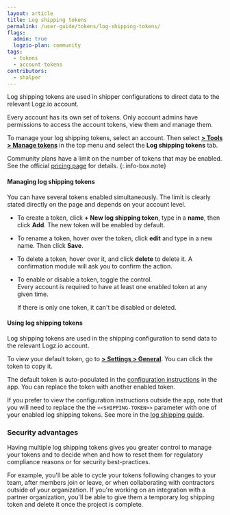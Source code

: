 ```yaml
---
layout: article
title: Log shipping tokens
permalink: /user-guide/tokens/log-shipping-tokens/
flags:
  admin: true
  logzio-plan: community
tags:
  - tokens
  - account-tokens
contributors:
  - shalper
---
```


Log shipping tokens are used in shipper configurations to direct data to the relevant Logz.io account.

Every account has its own set of tokens. Only account admins have permissions to access the account tokens, view them and manage them.

To manage your log shipping tokens, select an account. Then select [**<i class="li li-gear"></i> > Tools > Manage tokens**](https://app.logz.io/#/dashboard/settings/manage-tokens/log-shipping) in the top menu and select the **Log shipping tokens** tab.

Community plans have a limit on the number of tokens that may be enabled. See the official [pricing page](https://logz.io/pricing/) for details.
{:.info-box.note}

#### Managing log shipping tokens

You can have several tokens enabled simultaneously. The limit is clearly stated directly on the page and depends on your account level.

* To create a token, click **+ New log shipping token**, type in a **name**, then click **Add**. The new token will be enabled by default.

* To rename a token, hover over the token, click **edit** <i class="li li-pencil"></i> and type in a new name. Then click **Save**.

* To delete a token, hover over it, and click **delete** <i class="li li-trash"></i> to delete it. A confirmation module will ask you to confirm the action.

* To enable or disable a token, toggle the control. <br> Every account is required to have at least one enabled token at any given time.

  If there is only one token, it can't be disabled or deleted.


#### Using log shipping tokens

Log shipping tokens are used in the shipping configuration to send data to the relevant Logz.io account.

To view your default token, go to [**<i class="li li-gear"></i> > Settings > General**](https://app.logz.io/#/dashboard/settings/general). You can click the token to copy it.

The default token is auto-populated in the [configuration instructions](https://app.logz.io/#/dashboard/data-sources/) in the app. You can replace the token with another enabled token.

If you prefer to view the configuration instructions outside the app, note that you will need to replace the the `<<SHIPPING-TOKEN>>` parameter with one of your enabled log shipping tokens. See more in the [log shipping guide]({{site.baseurl}}/shipping/).


### Security advantages

Having multiple log shipping tokens gives you greater control to manage your tokens and to decide when and how to reset them for regulatory compliance reasons or for security best-practices.

For example, you'll be able to cycle your tokens following changes to your team, after members join or leave, or when collaborating with contractors outside of your organization. If you're working on an integration with a partner organization, you'll be able to give them a temporary log shipping token and delete it once the project is complete.
